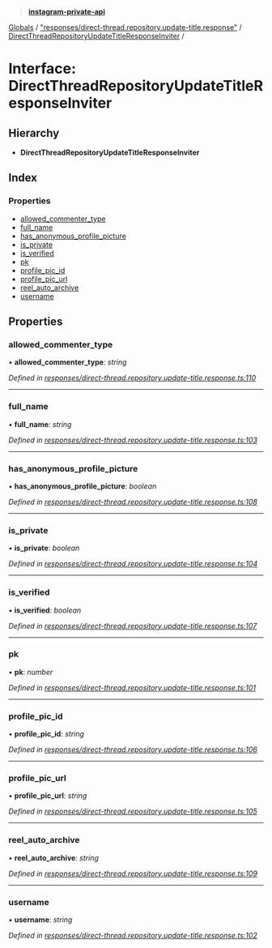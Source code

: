 > **[instagram-private-api](../README.md)**

[Globals](../README.md) / ["responses/direct-thread.repository.update-title.response"](../modules/_responses_direct_thread_repository_update_title_response_.md) / [DirectThreadRepositoryUpdateTitleResponseInviter](_responses_direct_thread_repository_update_title_response_.directthreadrepositoryupdatetitleresponseinviter.md) /

# Interface: DirectThreadRepositoryUpdateTitleResponseInviter

## Hierarchy

- **DirectThreadRepositoryUpdateTitleResponseInviter**

## Index

### Properties

- [allowed_commenter_type](_responses_direct_thread_repository_update_title_response_.directthreadrepositoryupdatetitleresponseinviter.md#allowed_commenter_type)
- [full_name](_responses_direct_thread_repository_update_title_response_.directthreadrepositoryupdatetitleresponseinviter.md#full_name)
- [has_anonymous_profile_picture](_responses_direct_thread_repository_update_title_response_.directthreadrepositoryupdatetitleresponseinviter.md#has_anonymous_profile_picture)
- [is_private](_responses_direct_thread_repository_update_title_response_.directthreadrepositoryupdatetitleresponseinviter.md#is_private)
- [is_verified](_responses_direct_thread_repository_update_title_response_.directthreadrepositoryupdatetitleresponseinviter.md#is_verified)
- [pk](_responses_direct_thread_repository_update_title_response_.directthreadrepositoryupdatetitleresponseinviter.md#pk)
- [profile_pic_id](_responses_direct_thread_repository_update_title_response_.directthreadrepositoryupdatetitleresponseinviter.md#profile_pic_id)
- [profile_pic_url](_responses_direct_thread_repository_update_title_response_.directthreadrepositoryupdatetitleresponseinviter.md#profile_pic_url)
- [reel_auto_archive](_responses_direct_thread_repository_update_title_response_.directthreadrepositoryupdatetitleresponseinviter.md#reel_auto_archive)
- [username](_responses_direct_thread_repository_update_title_response_.directthreadrepositoryupdatetitleresponseinviter.md#username)

## Properties

### allowed_commenter_type

• **allowed_commenter_type**: _string_

_Defined in [responses/direct-thread.repository.update-title.response.ts:110](https://github.com/realinstadude/instagram-private-api/blob/4ae8fec/src/responses/direct-thread.repository.update-title.response.ts#L110)_

---

### full_name

• **full_name**: _string_

_Defined in [responses/direct-thread.repository.update-title.response.ts:103](https://github.com/realinstadude/instagram-private-api/blob/4ae8fec/src/responses/direct-thread.repository.update-title.response.ts#L103)_

---

### has_anonymous_profile_picture

• **has_anonymous_profile_picture**: _boolean_

_Defined in [responses/direct-thread.repository.update-title.response.ts:108](https://github.com/realinstadude/instagram-private-api/blob/4ae8fec/src/responses/direct-thread.repository.update-title.response.ts#L108)_

---

### is_private

• **is_private**: _boolean_

_Defined in [responses/direct-thread.repository.update-title.response.ts:104](https://github.com/realinstadude/instagram-private-api/blob/4ae8fec/src/responses/direct-thread.repository.update-title.response.ts#L104)_

---

### is_verified

• **is_verified**: _boolean_

_Defined in [responses/direct-thread.repository.update-title.response.ts:107](https://github.com/realinstadude/instagram-private-api/blob/4ae8fec/src/responses/direct-thread.repository.update-title.response.ts#L107)_

---

### pk

• **pk**: _number_

_Defined in [responses/direct-thread.repository.update-title.response.ts:101](https://github.com/realinstadude/instagram-private-api/blob/4ae8fec/src/responses/direct-thread.repository.update-title.response.ts#L101)_

---

### profile_pic_id

• **profile_pic_id**: _string_

_Defined in [responses/direct-thread.repository.update-title.response.ts:106](https://github.com/realinstadude/instagram-private-api/blob/4ae8fec/src/responses/direct-thread.repository.update-title.response.ts#L106)_

---

### profile_pic_url

• **profile_pic_url**: _string_

_Defined in [responses/direct-thread.repository.update-title.response.ts:105](https://github.com/realinstadude/instagram-private-api/blob/4ae8fec/src/responses/direct-thread.repository.update-title.response.ts#L105)_

---

### reel_auto_archive

• **reel_auto_archive**: _string_

_Defined in [responses/direct-thread.repository.update-title.response.ts:109](https://github.com/realinstadude/instagram-private-api/blob/4ae8fec/src/responses/direct-thread.repository.update-title.response.ts#L109)_

---

### username

• **username**: _string_

_Defined in [responses/direct-thread.repository.update-title.response.ts:102](https://github.com/realinstadude/instagram-private-api/blob/4ae8fec/src/responses/direct-thread.repository.update-title.response.ts#L102)_
